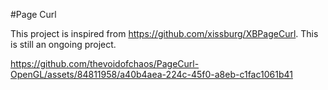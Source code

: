 #Page Curl

This project is inspired from https://github.com/xissburg/XBPageCurl. This is still an ongoing project.

https://github.com/thevoidofchaos/PageCurl-OpenGL/assets/84811958/a40b4aea-224c-45f0-a8eb-c1fac1061b41

